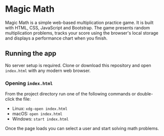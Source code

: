 # Magic Math

Magic Math is a simple web-based multiplication practice game. It is built with HTML, CSS, JavaScript and Bootstrap. The game presents random multiplication problems, tracks your score using the browser's local storage and displays a performance chart when you finish.

## Running the app

No server setup is required. Clone or download this repository and open `index.html` with any modern web browser.

### Opening `index.html`

From the project directory run one of the following commands or double-click the file:

- Linux: `xdg-open index.html`
- macOS: `open index.html`
- Windows: `start index.html`

Once the page loads you can select a user and start solving math problems.
